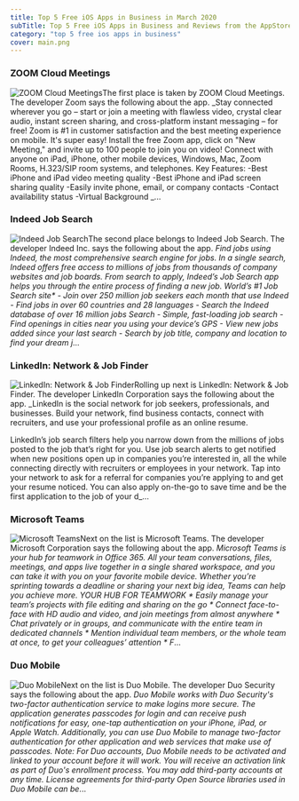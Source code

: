 ```yaml
---
title: Top 5 Free iOS Apps in Business in March 2020
subTitle: Top 5 Free iOS Apps in Business and Reviews from the AppStore in March 2020.
category: "top 5 free ios apps in business"
cover: main.png
---
```


### ZOOM Cloud Meetings

![ZOOM Cloud Meetings](https://is5-ssl.mzstatic.com/image/thumb/Purple114/v4/e7/e8/eb/e7e8eb72-8bf8-5288-97e6-9f800d93b423/AppIcon-0-1x_U007emarketing-0-0-85-220-9.png/100x100bb.png)The first place is taken by ZOOM Cloud Meetings. The developer Zoom says the following about the app. _Stay connected wherever you go – start or join a meeting with flawless video, crystal clear audio, instant screen sharing, and cross-platform instant messaging – for free!  Zoom is #1 in customer satisfaction and the best meeting experience on mobile.   It's super easy! Install the free Zoom app, click on "New Meeting," and invite up to 100 people to join you on video!  Connect with anyone on iPad, iPhone, other mobile devices, Windows, Mac, Zoom Rooms, H.323/SIP room systems, and telephones.  Key Features: -Best iPhone and iPad video meeting quality -Best iPhone and iPad screen sharing quality -Easily invite phone, email, or company contacts -Contact availability status -Virtual Background _...

### Indeed Job Search

![Indeed Job Search](https://is5-ssl.mzstatic.com/image/thumb/Purple114/v4/af/ce/c9/afcec917-182a-d188-b6c4-428efb4b8387/AppIcon-0-0-1x_U007emarketing-0-0-0-7-0-0-sRGB-0-0-0-GLES2_U002c0-512MB-85-220-0-0.png/100x100bb.png)The second place belongs to Indeed Job Search. The developer Indeed Inc. says the following about the app. _Find jobs using Indeed, the most comprehensive search engine for jobs. In a single search, Indeed offers free access to millions of jobs from thousands of company websites and job boards.  From search to apply, Indeed’s Job Search app helps you through the entire process of finding a new job.  World’s #1 Job Search site* - Join over 250 million job seekers each month that use Indeed - Find jobs in over 60 countries and 28 languages - Search the Indeed database of over 16 million jobs  Search - Simple, fast-loading job search  - Find openings in cities near you using your device’s GPS - View new jobs added since your last search - Search by job title, company and location to find your dream j_...

### LinkedIn: Network & Job Finder

![LinkedIn: Network & Job Finder](https://is1-ssl.mzstatic.com/image/thumb/Purple124/v4/c0/a9/6c/c0a96c15-10c6-fa8d-c2d6-c6079072bc8c/AppIcon-0-0-1x_U007emarketing-0-0-0-6-0-0-sRGB-0-0-0-GLES2_U002c0-512MB-85-220-0-0.png/100x100bb.png)Rolling up next is LinkedIn: Network & Job Finder. The developer LinkedIn Corporation says the following about the app. _LinkedIn is the social network for job seekers, professionals, and businesses. Build your network, find business contacts, connect with recruiters, and use your professional profile as an online resume.  LinkedIn’s job search filters help you narrow down from the millions of jobs posted to the job that’s right for you. Use job search alerts to get notified when new positions open up in companies you’re interested in, all the while connecting directly with recruiters or employees in your network. Tap into your network to ask for a referral for companies you’re applying to and get your resume noticed. You can also apply on-the-go to save time and be the first application to the job of your d_...

### Microsoft Teams

![Microsoft Teams](https://is1-ssl.mzstatic.com/image/thumb/Purple123/v4/4b/1a/9b/4b1a9b6c-9ead-bdc7-ac10-715c83f0b928/AppIcon-0-1x_U007emarketing-0-0-GLES2_U002c0-512MB-sRGB-0-0-0-85-220-0-0-0-7.png/100x100bb.png)Next on the list is Microsoft Teams. The developer Microsoft Corporation says the following about the app. _Microsoft Teams is your hub for teamwork in Office 365. All your team conversations, files, meetings, and apps live together in a single shared workspace, and you can take it with you on your favorite mobile device. Whether you’re sprinting towards a deadline or sharing your next big idea, Teams can help you achieve more.  YOUR HUB FOR TEAMWORK * Easily manage your team’s projects with file editing and sharing on the go * Connect face-to-face with HD audio and video, and join meetings from almost anywhere * Chat privately or in groups, and communicate with the entire team in dedicated channels * Mention individual team members, or the whole team at once, to get your colleagues’ attention * F_...

### Duo Mobile

![Duo Mobile](https://is5-ssl.mzstatic.com/image/thumb/Purple123/v4/ae/21/c3/ae21c364-ed57-7be3-e799-1c51f257abfb/AppIcon-0-0-1x_U007emarketing-0-0-0-7-0-0-sRGB-0-0-0-GLES2_U002c0-512MB-85-220-0-0.png/100x100bb.png)Next on the list is Duo Mobile. The developer Duo Security says the following about the app. _Duo Mobile works with Duo Security's two-factor authentication service to make logins more secure. The application generates passcodes for login and can receive push notifications for easy, one-tap authentication on your iPhone, iPad, or Apple Watch.  Additionally, you can use Duo Mobile to manage two-factor authentication for other application and web services that make use of passcodes.  Note: For Duo accounts, Duo Mobile needs to be activated and linked to your account before it will work. You will receive an activation link as part of Duo's enrollment process. You may add third-party accounts at any time.  License agreements for third-party Open Source libraries used in Duo Mobile can be_...

